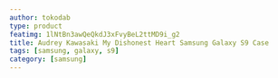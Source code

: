 ```yaml
---
author: tokodab
type: product
featimg: 1lNtBn3awQeQkdJ3xFvyBeL2ttMD9i_g2
title: Audrey Kawasaki My Dishonest Heart Samsung Galaxy S9 Case
tags: [samsung, galaxy, s9]
category: [samsung]
---
```


